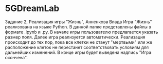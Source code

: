 # 5GDreamLab
Задание 2, Реализация игры "Жизнь", Анненкова Влада
Игра "Жизнь" реализована на языке Python. В данной папке представлены файлы в формате .ipynb и .py.
В начале игры пользователю предлагается указать размер поля. Далее игра реализуется автоматически. Реализация происходит до тех пор,
пока все клетки не станут "мертвыми" или же расположение клеток не перестанет соответствовать условиям для дальнейших изменений.
В конце игры будет выведена надпись "Игра окончена".
